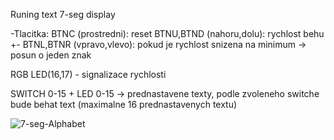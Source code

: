 Runing text 7-seg display

-Tlacitka:
BTNC (prostredni): reset
BTNU,BTND (nahoru,dolu): rychlost behu +-
BTNL,BTNR (vpravo,vlevo): pokud je rychlost snizena na minimum -> posun o jeden znak

RGB LED(16,17) - signalizace rychlosti

SWITCH 0-15  +  LED 0-15  -> prednastavene texty, podle zvoleneho switche bude behat text (maximalne 16 prednastavenych textu)

![7-seg-Alphabet](https://user-images.githubusercontent.com/80918583/163126511-b0c49e79-4f40-4a6a-9243-33181b9d1fcf.jpg)


